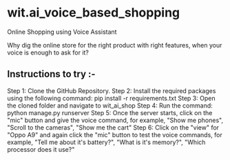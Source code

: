 # wit.ai_voice_based_shopping
Online Shopping using Voice Assistant

Why dig the online store for the right product with right features, when your voice is enough to ask for it?


## Instructions to try :-
Step 1: Clone the GitHub Repository.
Step 2: Install the required packages using the following command:
           pip install -r requirements.txt
Step 3: Open the cloned folder and navigate to wit_ai_shop
Step 4: Run the command:
           python manage.py runserver
Step 5: Once the server starts, click on the "mic" button and give the voice command, for example, "Show me phones", "Scroll to the cameras", "Show me the cart"
Step 6: Click on the "view" for "Oppo A9" and again click the "mic" button to test the voice commands, for example, "Tell me about it's battery?", "What is it's memory?", "Which processor does it use?"

